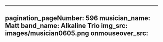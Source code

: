 ------
pagination_pageNumber: 596
musician_name: Matt
band_name: Alkaline Trio
img_src: images/musician0605.png
onmouseover_src: 
------
